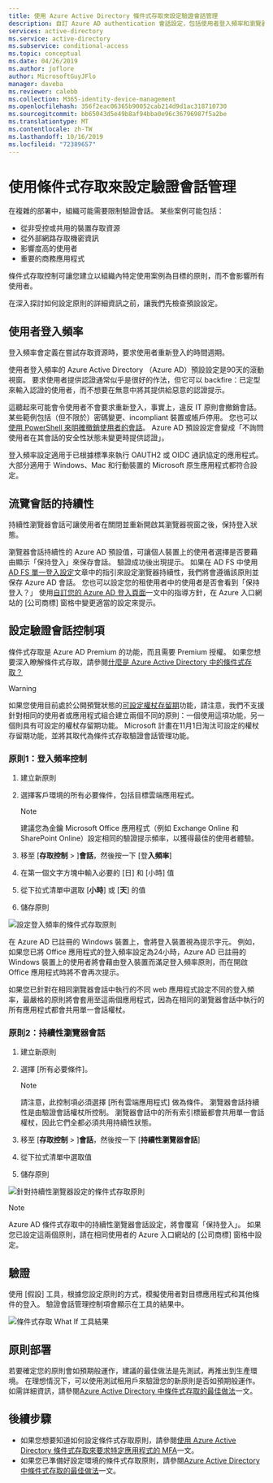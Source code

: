 ```yaml
---
title: 使用 Azure Active Directory 條件式存取來設定驗證會話管理
description: 自訂 Azure AD authentication 會話設定，包括使用者登入頻率和瀏覽器會話持續性。
services: active-directory
ms.service: active-directory
ms.subservice: conditional-access
ms.topic: conceptual
ms.date: 04/26/2019
ms.author: joflore
author: MicrosoftGuyJFlo
manager: daveba
ms.reviewer: calebb
ms.collection: M365-identity-device-management
ms.openlocfilehash: 356f2eac06365b90052cab214d9d1ac318710730
ms.sourcegitcommit: bb65043d5e49b8af94bba0e96c36796987f5a2be
ms.translationtype: MT
ms.contentlocale: zh-TW
ms.lasthandoff: 10/16/2019
ms.locfileid: "72389657"
---
```

# <a name="configure-authentication-session-management-with-conditional-access"></a>使用條件式存取來設定驗證會話管理

在複雜的部署中，組織可能需要限制驗證會話。 某些案例可能包括：

* 從非受控或共用的裝置存取資源
* 從外部網路存取機密資訊
* 影響度高的使用者
* 重要的商務應用程式

條件式存取控制可讓您建立以組織內特定使用案例為目標的原則，而不會影響所有使用者。

在深入探討如何設定原則的詳細資訊之前，讓我們先檢查預設設定。

## <a name="user-sign-in-frequency"></a>使用者登入頻率

登入頻率會定義在嘗試存取資源時，要求使用者重新登入的時間週期。

使用者登入頻率的 Azure Active Directory （Azure AD）預設設定是90天的滾動視窗。 要求使用者提供認證通常似乎是很好的作法，但它可以 backfire：已定型來輸入認證的使用者，而不想要在無意中將其提供給惡意的認證提示。

這聽起來可能會令使用者不會要求重新登入，事實上，違反 IT 原則會撤銷會話。 某些範例包括（但不限於）密碼變更、incompliant 裝置或帳戶停用。 您也可以[使用 PowerShell 來明確撤銷使用者的會話](https://docs.microsoft.com/powershell/module/azuread/revoke-azureaduserallrefreshtoken?view=azureadps-2.0)。 Azure AD 預設設定會變成「不詢問使用者在其會話的安全性狀態未變更時提供認證」。

登入頻率設定適用于已根據標準來執行 OAUTH2 或 OIDC 通訊協定的應用程式。 大部分適用于 Windows、Mac 和行動裝置的 Microsoft 原生應用程式都符合設定。

## <a name="persistence-of-browsing-sessions"></a>流覽會話的持續性

持續性瀏覽器會話可讓使用者在關閉並重新開啟其瀏覽器視窗之後，保持登入狀態。

瀏覽器會話持續性的 Azure AD 預設值，可讓個人裝置上的使用者選擇是否要藉由顯示「保持登入」來保存會話。 驗證成功後出現提示。 如果在 AD FS 中使用[AD FS 單一登入設定](https://docs.microsoft.com/windows-server/identity/ad-fs/operations/ad-fs-single-sign-on-settings#enable-psso-for-office-365-users-to-access-sharepoint-online
)文章中的指引來設定瀏覽器持續性，我們將會遵循該原則並保存 Azure AD 會話。 您也可以設定您的租使用者中的使用者是否會看到「保持登入？」 使用[自訂您的 Azure AD 登入頁面](../fundamentals/customize-branding.md)一文中的指導方針，在 Azure 入口網站的 [公司商標] 窗格中變更適當的設定來提示。

## <a name="configuring-authentication-session-controls"></a>設定驗證會話控制項

條件式存取是 Azure AD Premium 的功能，而且需要 Premium 授權。 如果您想要深入瞭解條件式存取，請參閱[什麼是 Azure Active Directory 中的條件式存取？](overview.md#license-requirements)

> [!WARNING]
> 如果您使用目前處於公開預覽狀態的[可設定權杖存留期](../develop/active-directory-configurable-token-lifetimes.md)功能，請注意，我們不支援針對相同的使用者或應用程式組合建立兩個不同的原則：一個使用這項功能，另一個則具有可設定的權杖存留期功能。 Microsoft 計畫在11月1日淘汰可設定的權杖存留期功能，並將其取代為條件式存取驗證會話管理功能。  

### <a name="policy-1-sign-in-frequency-control"></a>原則1：登入頻率控制

1. 建立新原則
1. 選擇客戶環境的所有必要條件，包括目標雲端應用程式。

   > [!NOTE]
   > 建議您為金鑰 Microsoft Office 應用程式（例如 Exchange Online 和 SharePoint Online）設定相同的驗證提示頻率，以獲得最佳的使用者體驗。

1. 移至 [**存取控制** > ]**會話**，然後按一下 [登**入頻率**]
1. 在第一個文字方塊中輸入必要的 [日] 和 [小時] 值
1. 從下拉式清單中選取 [**小時**] 或 [**天**] 的值
1. 儲存原則

![設定登入頻率的條件式存取原則](media/howto-conditional-access-session-lifetime/conditional-access-policy-session-sign-in-frequency.png)

在 Azure AD 已註冊的 Windows 裝置上，會將登入裝置視為提示字元。 例如，如果您已將 Office 應用程式的登入頻率設定為24小時，Azure AD 已註冊的 Windows 裝置上的使用者將會藉由登入裝置而滿足登入頻率原則，而在開啟 Office 應用程式時將不會再次提示。

如果您已針對在相同瀏覽器會話中執行的不同 web 應用程式設定不同的登入頻率，最嚴格的原則將會套用至這兩個應用程式，因為在相同的瀏覽器會話中執行的所有應用程式都會共用單一會話權杖。

### <a name="policy-2-persistent-browser-session"></a>原則2：持續性瀏覽器會話

1. 建立新原則
1. 選擇 [所有必要條件]。

   > [!NOTE]
   > 請注意，此控制項必須選擇 [所有雲端應用程式] 做為條件。 瀏覽器會話持續性是由驗證會話權杖所控制。 瀏覽器會話中的所有索引標籤都會共用單一會話權杖，因此它們全都必須共用持續性狀態。

1. 移至 [**存取控制** > ]**會話**，然後按一下 [**持續性瀏覽器會話**]
1. 從下拉式清單中選取值
1. 儲存原則

![針對持續性瀏覽器設定的條件式存取原則](media/howto-conditional-access-session-lifetime/conditional-access-policy-session-persistent-browser.png)

> [!NOTE]
> Azure AD 條件式存取中的持續性瀏覽器會話設定，將會覆寫「保持登入」。 如果您已設定這兩個原則，請在相同使用者的 Azure 入口網站的 [公司商標] 窗格中設定。

## <a name="validation"></a>驗證

使用 [假設] 工具，根據您設定原則的方式，模擬使用者對目標應用程式和其他條件的登入。 驗證會話管理控制項會顯示在工具的結果中。

![條件式存取 What If 工具結果](media/howto-conditional-access-session-lifetime/conditional-access-what-if-tool-result.png)

## <a name="policy-deployment"></a>原則部署

若要確定您的原則會如預期般運作，建議的最佳做法是先測試，再推出到生產環境。 在理想情況下，可以使用測試租用戶來驗證您的新原則是否如預期般運作。 如需詳細資訊，請參閱[Azure Active Directory 中條件式存取的最佳做法](best-practices.md)一文。

## <a name="next-steps"></a>後續步驟

* 如果您想要知道如何設定條件式存取原則，請參閱[使用 Azure Active Directory 條件式存取來要求特定應用程式的 MFA](app-based-mfa.md)一文。
* 如果您已準備好設定環境的條件式存取原則，請參閱[Azure Active Directory 中條件式存取的最佳做法](best-practices.md)一文。

